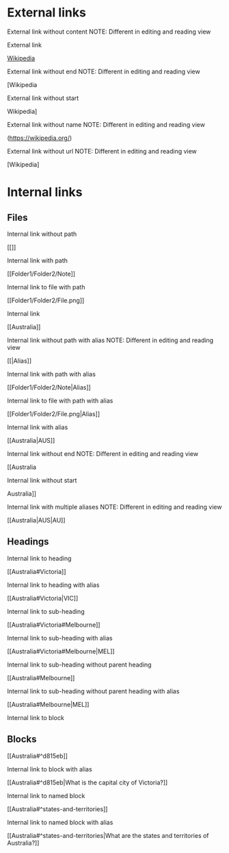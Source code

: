 # External links

External link without content
NOTE: Different in editing and reading view

[](https://wikipedia.org/)

External link

[Wikipedia](https://wikipedia.org/)

External link without end
NOTE: Different in editing and reading view

[Wikipedia

External link without start

Wikipedia]

External link without name
NOTE: Different in editing and reading view

(https://wikipedia.org/)

External link without url
NOTE: Different in editing and reading view

[Wikipedia]

# Internal links

## Files

Internal link without path

[[]]

Internal link with path

[[Folder1/Folder2/Note]]

Internal link to file with path

[[Folder1/Folder2/File.png]]

Internal link

[[Australia]]

Internal link without path with alias
NOTE: Different in editing and reading view

[[|Alias]]

Internal link with path with alias

[[Folder1/Folder2/Note|Alias]]

Internal link to file with path with alias

[[Folder1/Folder2/File.png|Alias]]

Internal link with alias

[[Australia|AUS]]

Internal link without end
NOTE: Different in editing and reading view

[[Australia

Internal link without start

Australia]]

Internal link with multiple aliases
NOTE: Different in editing and reading view

[[Australia|AUS|AU]]

## Headings

Internal link to heading

[[Australia#Victoria]]

Internal link to heading with alias

[[Australia#Victoria|VIC]]

Internal link to sub-heading

[[Australia#Victoria#Melbourne]]

Internal link to sub-heading with alias

[[Australia#Victoria#Melbourne|MEL]]

Internal link to sub-heading without parent heading

[[Australia#Melbourne]]

Internal link to sub-heading without parent heading with alias

[[Australia#Melbourne|MEL]]

Internal link to block

## Blocks

[[Australia#^d815eb]]

Internal link to block with alias

[[Australia#^d815eb|What is the capital city of Victoria?]]

Internal link to named block

[[Australia#^states-and-territories]]

Internal link to named block with alias

[[Australia#^states-and-territories|What are the states and territories of Australia?]]
